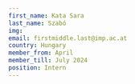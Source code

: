 ```yaml
---
first_name: Kata Sara
last_name: Szabó
img: 
email: firstmiddle.last@imp.ac.at
country: Hungary
member_from: April
member_till: July 2024
position: Intern
---
```

